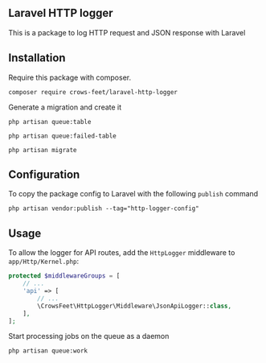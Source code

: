 ## Laravel HTTP logger
This is a package to log HTTP request and JSON response with Laravel

## Installation
Require this package with composer.

```shell
composer require crows-feet/laravel-http-logger
```

Generate a migration and create it
```shell
php artisan queue:table

php artisan queue:failed-table

php artisan migrate
```

## Configuration
To copy the package config to Laravel with the following `publish` command
```shell
php artisan vendor:publish --tag="http-logger-config"
```

## Usage
To allow the logger for API routes, add the `HttpLogger` middleware to `app/Http/Kernel.php`:
```php
protected $middlewareGroups = [
    // ...
    'api' => [
        // ...
        \CrowsFeet\HttpLogger\Middleware\JsonApiLogger::class,
    ],
];
```

Start processing jobs on the queue as a daemon
```shell
php artisan queue:work
```

